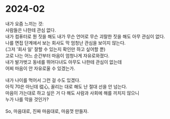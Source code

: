 # 2024-02

내가 요즘 느끼는 것:<br>
사람들은 나한테 관심 없다.<br>
내가 컴퓨터로 뭔 짓을 해도 내가 무슨 언어로 무슨 괴랄한 짓을 해도 아무 관심이 없다.<br>
나를 면접 단계에서 보는 회사도 막 엄청난 관심을 보이지 않는다.<br>
(그저 '회사 일' 잘할 수 있는지 확인만 하고 싶어할 뿐)<br>
고로 나는 어느 순간부터 마음이 엄청나게 자유로와졌다.<br>
내가 발가벗고 동네를 뛰어다녀도 아무도 나한테 관심이 없는데<br>
어찌 마음이 안 자유로울 수 있겠는가.<br>
<br>
내가 나이를 먹어서 그런 걸 수도 있겠다.<br>
아직 70은 아닌데 從心, 꼴리는 대로 해도 난 절대 선을 안 넘는다.<br>
마음이 가는대로 하고 싶은 거 다 해도 사람과 사회에 해를 끼치지 않으니<br>
누가 나를 막을 것인가?<br>
<br>
So, 마음대로, 진짜 마음대로, 마음껏 만들자.<br>
